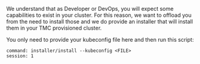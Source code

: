 We understand that as Developer or DevOps, you will expect some capabilities to exist in your cluster. For this reason, we want to offload you from the need to install those and we do provide an installer that will install them in your TMC provisioned cluster.

You only need to provide your kubeconfig file here and then run this script:

```terminal:execute
command: installer/install --kubeconfig <FILE>
session: 1
```